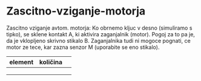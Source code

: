 # Zascitno-vziganje-motorja
Zascitno vziganje avtom. motorja: Ko obrnemo kljuc v desno (simuliramo s tipko), se sklene kontakt A, ki aktivira zaganjalnik (motor). Pogoj za to pa je, da je vklopljeno skrivno stikalo B. Zaganjalnika tudi ni mogoce pognati, ce motor ze tece, kar zazna senzor M (uporabite se eno stikalo).

| element     | količina     |                 |
| ----------- |:------------:| ---------------:|
|             |              |                 |
|             |              |                 |
|             |              |                 |
